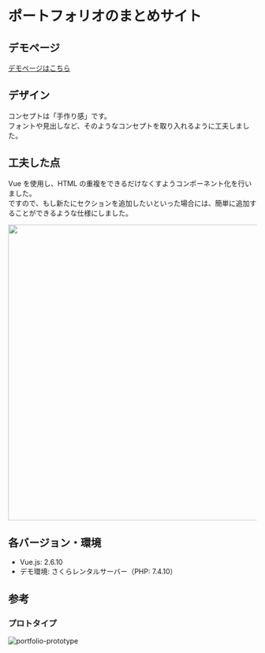 # ポートフォリオのまとめサイト

## デモページ

[デモページはこちら](https://created-portfolio.com/)<br>


## デザイン

コンセプトは「手作り感」です。<br>
フォントや見出しなど、そのようなコンセプトを取り入れるように工夫しました。

## 工夫した点

Vue を使用し、HTML の重複をできるだけなくすようコンポーネント化を行いました。<br>
ですので、もし新たにセクションを追加したいといった場合には、簡単に追加することができるような仕様にしました。

<img src="https://user-images.githubusercontent.com/61940526/108983031-c88f2980-76d1-11eb-98f7-f84647e779d1.png" width="600px">

## 各バージョン・環境

-  Vue.js: 2.6.10
-  デモ環境: さくらレンタルサーバー（PHP: 7.4.10）


## 参考

### プロトタイプ
![portfolio-prototype](https://user-images.githubusercontent.com/61940526/108982840-91207d00-76d1-11eb-9f16-534998debda8.png)
